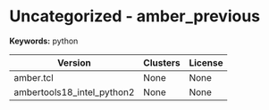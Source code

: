 # Uncategorized - amber_previous



**Keywords:** python



| Version | Clusters | License |
| ------- | -------- | ------- |
| amber.tcl | None | None |
| ambertools18_intel_python2 | None | None |
